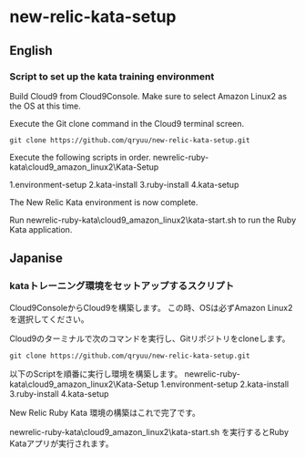 # new-relic-kata-setup

## English

### Script to set up the kata training environment

Build Cloud9 from Cloud9Console.
Make sure to select Amazon Linux2 as the OS at this time.

Execute the Git clone command in the Cloud9 terminal screen.

``` sh:git clone
git clone https://github.com/qryuu/new-relic-kata-setup.git
```

Execute the following scripts in order.
newrelic-ruby-kata\cloud9_amazon_linux2\Kata-Setup

1.environment-setup
2.kata-install
3.ruby-install
4.kata-setup

The New Relic Kata environment is now complete.

Run newrelic-ruby-kata\cloud9_amazon_linux2\kata-start.sh to run the Ruby Kata application.

## Japanise

### kataトレーニング環境をセットアップするスクリプト

Cloud9ConsoleからCloud9を構築します。
この時、OSは必ずAmazon Linux2を選択してください。

Cloud9のターミナルで次のコマンドを実行し、Gitリポジトリをcloneします。

``` sh:git clone
git clone https://github.com/qryuu/new-relic-kata-setup.git
````

以下のScriptを順番に実行し環境を構築します。
newrelic-ruby-kata\cloud9_amazon_linux2\Kata-Setup
1.environment-setup
2.kata-install
3.ruby-install
4.kata-setup

New Relic Ruby Kata 環境の構築はこれで完了です。

newrelic-ruby-kata\cloud9_amazon_linux2\kata-start.sh を実行するとRuby Kataアプリが実行されます。
